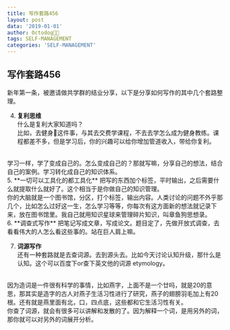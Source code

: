 ```yaml
---
title: 写作套路456
layout: post
data: '2019-01-01'
author: Octodog🐙🐶
tags: SELF-MANAGEMENT
categories: 'SELF-MANAGEMENT'
---
```


## 写作套路456

新年第一条，被邀请做共学群的结业分享，以下是分享如何写作的其中几个套路整理。

4. **复利思维**  
什么是复利大家知道吗？  
比如，去健身💪这件事，与其去交费学课程，不去去学怎么成为健身教练。课程都差不多，但是学习后，你的兴趣可以给你增加管道收入，带给你复利。
<br/>
学习一样，学了变成自己的。怎么变成自己的？那就写嘛，分享自己的想法，结合自己的案例。学习转化成自己的知识体系。
<br/>
5. **一切可以工具化的都工具化**  
把写的东西加个标签，平时输出，之后需要什么就提取什么就好了。这个相当于是你做自己的知识管理。
<br/>
你的大脑就是一个图书馆，分区，打个标签，输出内容。人类讨论的问题不外乎那几个，比如怎么过好这一生，怎么学习等等，你每次有这方面新的想法就记录下来，放在图书馆里。我自己就用知识星球来管理碎片知识，叫章鱼狗思想录。
<br/>
6. **调查式写作**  
把笔记写成文章，写成论文。题目定了，先做开放式调查，去看看伟大的人怎么看这些事的。站在巨人肩上嘛。

7. **词源写作**  
还有一种套路就是去查词源。去到源头去。比如今天讨论认知升级，那什么是认知。这个可以百度下or查下英文他的词源 etymology。  
<br/>
因为造词是一件很有科学的事情，比如燕字，上面不是一个廿吗，就是20的意思，那其实是造字的古人对燕子生活习性进行了研究，燕子的翅膀羽毛加上有20根。还有就是燕里面有北，口，四点底，这些都和它生活习性有关。
<br/>
你查了词源，就会有很多可以讲解和发散的了。因为解释一个词，是用另外的词，那你就可以对另外的词展开分析。
